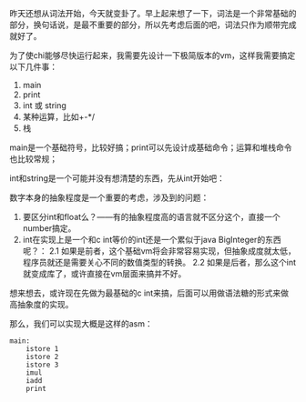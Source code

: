昨天还想从词法开始，今天就变卦了。早上起来想了一下，词法是一个非常基础的部分，换句话说，是最不重要的部分，所以先考虑后面的吧，词法只作为顺带完成就好了。

为了使chi能够尽快运行起来，我需要先设计一下极简版本的vm，这样我需要搞定以下几件事：
1. main
2. print
3. int 或 string
4. 某种运算，比如+-*/
5. 栈

main是一个基础符号，比较好搞；print可以先设计成基础命令；运算和堆栈命令也比较常规；

int和string是一个可能并没有想清楚的东西，先从int开始吧：

数字本身的抽象程度是一个重要的考虑，涉及到的问题：
1. 要区分int和float么？——有的抽象程度高的语言就不区分这个，直接一个number搞定。
2. int在实现上是一个和c int等价的int还是一个累似于java BigInteger的东西呢？：
    2.1 如果是前者，这个基础vm将会非常容易实现，但抽象成度就太低，程序员就还是需要关心不同的数值类型的转换。
    2.2 如果是后者，那么这个int就变成库了，或许直接在vm层面来搞并不好。

想来想去，或许现在先做为最基础的c int来搞，后面可以用做语法糖的形式来做高抽象度的实现。

那么，我们可以实现大概是这样的asm：

```
main:
    istore 1
    istore 2
    istore 3
    imul
    iadd
    print
```
